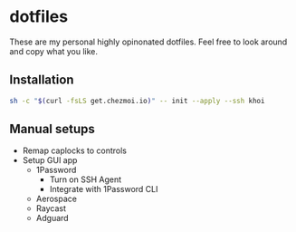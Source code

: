 # dotfiles

These are my personal highly opinonated dotfiles. Feel free to look around and copy what you like.

## Installation

```sh
sh -c "$(curl -fsLS get.chezmoi.io)" -- init --apply --ssh khoi
```

## Manual setups
- Remap caplocks to controls
- Setup GUI app
  - 1Password
    - Turn on SSH Agent
    - Integrate with 1Password CLI
  - Aerospace
  - Raycast
  - Adguard
